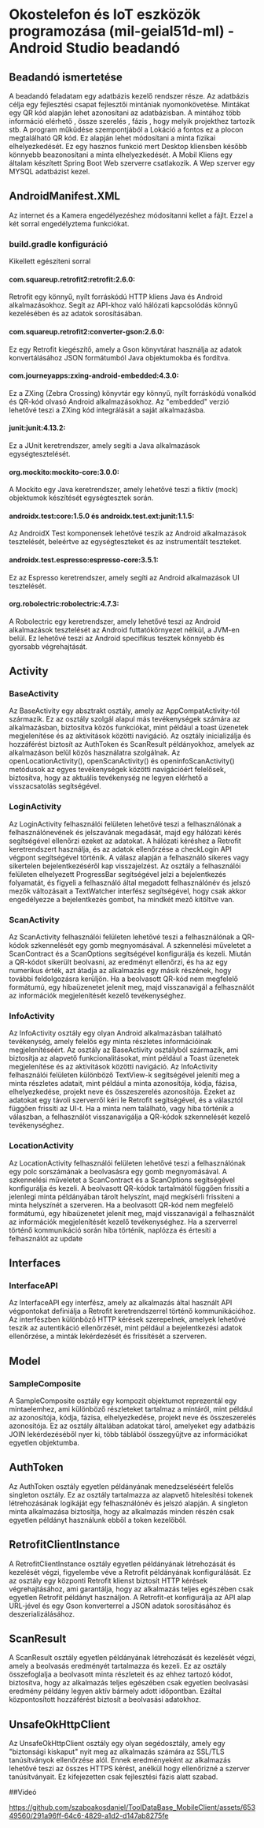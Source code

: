 #   Okostelefon és IoT eszközök programozása (mil-geial51d-ml) - Android Studio beadandó

## Beadandó ismertetése
A beadandó feladatam egy adatbázis kezelő rendszer része. Az adatbázis célja egy fejlesztési csapat fejlesztői mintániak nyomonkövetése. Mintákat egy QR kód alapján lehet azonosítani az adatbázisban.
A mintához több információ elérhető , össze szerelés , fázis , hogy melyik projekthez tartozik stb.
A program műküdése szempontjából a Lokáció a fontos ez a plocon megtalálható QR kód. Ez alapján lehet módosítani a minta fizikai elhelyezkedését. Ez egy hasznos funkció mert Desktop kliensben később könnyebb beazonosítani a minta elhelyezkedését.
A Mobil Kliens egy általam készített Spring Boot Web szerverre csatlakozik. A Wep szerver egy MYSQL adatbázist kezel.

## AndroidManifest.XML
Az internet és a Kamera engedélyezéshez módosítanni kellet a fájlt. Ezzel a két sorral engedélyztema funkciókat.
<uses-permission android:name="android.permission.CAMERA" />
<uses-permission android:name="android.permission.INTERNET" />


### build.gradle konfiguráció
Kikellett egészíteni sorral
#### com.squareup.retrofit2:retrofit:2.6.0: 
Retrofit egy könnyű, nyílt forráskódú HTTP kliens Java és Android alkalmazásokhoz. Segít az API-khoz való hálózati kapcsolódás könnyű kezelésében és az adatok sorosításában.
#### com.squareup.retrofit2:converter-gson:2.6.0:
Ez egy Retrofit kiegészítő, amely a Gson könyvtárat használja az adatok konvertálásához JSON formátumból Java objektumokba és fordítva.
#### com.journeyapps:zxing-android-embedded:4.3.0:
Ez a ZXing (Zebra Crossing) könyvtár egy könnyű, nyílt forráskódú vonalkód és QR-kód olvasó Android alkalmazásokhoz. Az "embedded" verzió lehetővé teszi a ZXing kód integrálását a saját alkalmazásba.
#### junit:junit:4.13.2:
Ez a JUnit keretrendszer, amely segíti a Java alkalmazások egységtesztelését.
#### org.mockito:mockito-core:3.0.0:
A Mockito egy Java keretrendszer, amely lehetővé teszi a fiktív (mock) objektumok készítését egységtesztek során.
#### androidx.test:core:1.5.0 és androidx.test.ext:junit:1.1.5:
Az AndroidX Test komponensek lehetővé teszik az Android alkalmazások tesztelését, beleértve az egységteszteket és az instrumentált teszteket.
#### androidx.test.espresso:espresso-core:3.5.1:
Ez az Espresso keretrendszer, amely segíti az Android alkalmazások UI tesztelését.
#### org.robolectric:robolectric:4.7.3:
A Robolectric egy keretrendszer, amely lehetővé teszi az Android alkalmazások tesztelését az Android futtatókörnyezet nélkül, a JVM-en belül. Ez lehetővé teszi az Android specifikus tesztek könnyebb és gyorsabb végrehajtását.

## Activity
### BaseActivity
Az BaseActivity egy absztrakt osztály, amely az AppCompatActivity-tól származik. Ez az osztály szolgál alapul más tevékenységek számára az alkalmazásban, biztosítva közös funkciókat, mint például a toast üzenetek megjelenítése és az aktivitások közötti navigáció. Az osztály inicializálja és hozzáférést biztosít az AuthToken és ScanResult példányokhoz, amelyek az alkalmazáson belül közös használatra szolgálnak.
Az openLocationActivity(), openScanActivity() és openinfoScanActivity() metódusok az egyes tevékenységek közötti navigációért felelősek, biztosítva, hogy az aktuális tevékenység ne legyen elérhető a visszacsatolás segítségével.

### LoginActivity
Az LoginActivity felhasználói felületen lehetővé teszi a felhasználónak a felhasználónevének és jelszavának megadását, majd egy hálózati kérés segítségével ellenőrzi ezeket az adatokat. A hálózati kéréshez a Retrofit keretrendszert használja, és az adatok ellenőrzése a checkLogin API végpont segítségével történik. A válasz alapján a felhasználó sikeres vagy sikertelen bejelentkezéséről kap visszajelzést.
Az osztály a felhasználói felületen elhelyezett ProgressBar segítségével jelzi a bejelentkezés folyamatát, és figyeli a felhasználó által megadott felhasználónév és jelszó mezők változásait a TextWatcher interfész segítségével, hogy csak akkor engedélyezze a bejelentkezés gombot, ha mindkét mező kitöltve van.

### ScanActivity
Az ScanActivity felhasználói felületen lehetővé teszi a felhasználónak a QR-kódok szkennelését egy gomb megnyomásával. A szkennelési műveletet a ScanContract és a ScanOptions segítségével konfigurálja és kezeli. 
Miután a QR-kódot sikerült beolvasni, az eredményt ellenőrzi, és ha az egy numerikus érték, azt átadja az alkalmazás egy másik részének, hogy további feldolgozásra kerüljön. Ha a beolvasott QR-kód nem megfelelő formátumú, egy hibaüzenetet jelenít meg, majd visszanavigál a felhasználót az információk megjelenítését kezelő tevékenységhez.

### InfoActivity
Az InfoActivity osztály egy olyan Android alkalmazásban található tevékenység, amely felelős egy minta részletes információinak megjelenítéséért. Az osztály az BaseActivity osztályból származik, ami biztosítja az alapvető funkcionalitásokat, mint például a Toast üzenetek megjelenítése és az aktivitások közötti navigáció.
Az InfoActivity felhasználói felületen különböző TextView-k segítségével jeleníti meg a minta részletes adatait, mint például a minta azonosítója, kódja, fázisa, elhelyezkedése, projekt neve és összeszerelés azonosítója. Ezeket az adatokat egy távoli szerverről kéri le Retrofit segítségével, és a választól függően frissíti az UI-t. Ha a minta nem található, vagy hiba történik a válaszban, a felhasználót visszanavigálja a QR-kódok szkennelését kezelő tevékenységhez.

### LocationActivity
Az LocationActivity felhasználói felületen lehetővé teszi a felhasználónak egy polc sorszámának a beolvasásra egy gomb megnyomásával. A szkennelési műveletet a ScanContract és a ScanOptions segítségével konfigurálja és kezeli. A beolvasott QR-kódok tartalmától függően frissíti a jelenlegi minta példányában tárolt helyszínt, majd megkísérli frissíteni a minta helyszínét a szerveren.
Ha a beolvasott QR-kód nem megfelelő formátumú, egy hibaüzenetet jelenít meg, majd visszanavigál a felhasználót az információk megjelenítését kezelő tevékenységhez. Ha a szerverrel történő kommunikáció során hiba történik, naplózza és értesíti a felhasználót az update 

## Interfaces
### InterfaceAPI
Az InterfaceAPI egy interfész, amely az alkalmazás által használt API végpontokat definiálja a Retrofit keretrendszerrel történő kommunikációhoz. Az interfészben különböző HTTP kérések szerepelnek, amelyek lehetővé teszik az autentikáció ellenőrzését, mint például a bejelentkezési adatok ellenőrzése, a minták lekérdezését és frissítését a szerveren.

## Model
### SampleComposite
A SampleComposite osztály egy kompozit objektumot reprezentál egy mintaelemhez, ami különböző részleteket tartalmaz a mintáról, mint például az azonosítója, kódja, fázisa, elhelyezkedése, projekt neve és összeszerelés azonosítója. Ez az osztály általában adatokat tárol, amelyeket egy adatbázis JOIN lekérdezéséből nyer ki, több táblából összegyűjtve az információkat egyetlen objektumba.

## AuthToken
Az AuthToken osztály egyetlen példányának menedzseléséért felelős singleton osztály. Ez az osztály tartalmazza az alapvető hitelesítési tokenek létrehozásának logikáját egy felhasználónév és jelszó alapján. A singleton minta alkalmazása biztosítja, hogy az alkalmazás minden részén csak egyetlen példányt használunk ebből a token kezelőből.

## RetrofitClientInstance
A RetrofitClientInstance osztály egyetlen példányának létrehozását és kezelését végzi, figyelembe véve a Retrofit példányának konfigurálását. Ez az osztály egy központi Retrofit klienst biztosít HTTP kérések végrehajtásához, ami garantálja, hogy az alkalmazás teljes egészében csak egyetlen Retrofit példányt használjon. A Retrofit-et konfigurálja az API alap URL-jével és egy Gson konverterrel a JSON adatok sorosításához és deszerializálásához.

## ScanResult
A ScanResult osztály egyetlen példányának létrehozását és kezelését végzi, amely a beolvasás eredményét tartalmazza és kezeli. Ez az osztály összefoglalja a beolvasott minta részleteit és az ehhez tartozó kódot, biztosítva, hogy az alkalmazás teljes egészében csak egyetlen beolvasási eredmény példány legyen aktív bármely adott időpontban. Ezáltal központosított hozzáférést biztosít a beolvasási adatokhoz.

## UnsafeOkHttpClient
Az UnsafeOkHttpClient osztály egy olyan segédosztály, amely egy "biztonsági kiskaput" nyit meg az alkalmazás számára az SSL/TLS tanúsítványok ellenőrzése alól. Ennek eredményeként az alkalmazás lehetővé teszi az összes HTTPS kérést, anélkül hogy ellenőrizné a szerver tanúsítványait. Ez kifejezetten csak fejlesztési fázis alatt szabad.

##Videó


https://github.com/szaboakosdaniel/ToolDataBase_MobileClient/assets/65349560/291a96ff-64c6-4829-a1d2-d147ab8275fe



